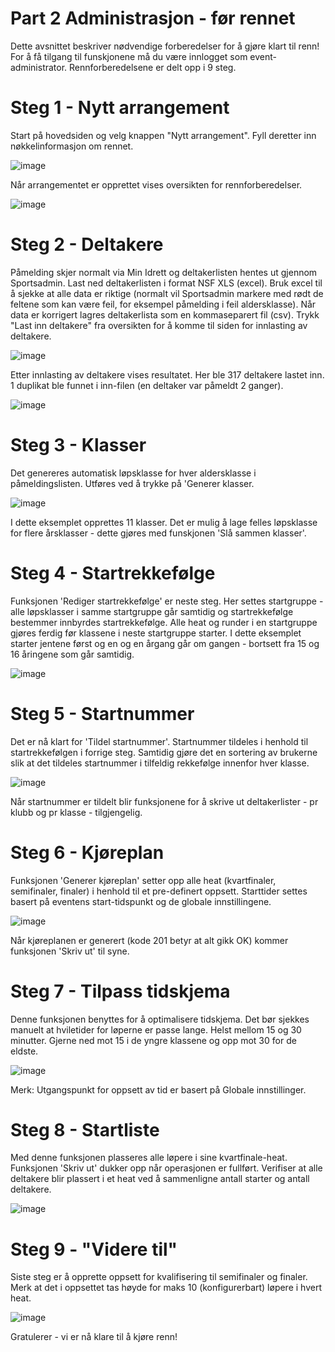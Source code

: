 # Part 2 Administrasjon - før rennet

Dette avsnittet beskriver nødvendige forberedelser for å gjøre klart til renn! For å få tilgang til funskjonene må du være innlogget som event-administrator. Rennforberedelsene er delt opp i 9 steg.

# Steg 1 - Nytt arrangement
Start på hovedsiden og velg knappen "Nytt arrangement". Fyll deretter inn nøkkelinformasjon om rennet.

![image](https://user-images.githubusercontent.com/56455987/150696887-4ca6576f-2e46-4eb8-bbe0-5bf06bd93f41.png)

Når arrangementet er opprettet vises oversikten for rennforberedelser.

![image](https://user-images.githubusercontent.com/56455987/150698041-37286316-4f73-41fb-9522-6fbe435518e3.png)

# Steg 2 - Deltakere
Påmelding skjer normalt via Min Idrett og deltakerlisten hentes ut gjennom Sportsadmin. Last ned deltakerlisten i format NSF XLS (excel). Bruk excel til å sjekke at alle data er riktige (normalt vil Sportsadmin markere med rødt de feltene som kan være feil, for eksempel påmelding i feil aldersklasse). Når data er korrigert lagres deltakerlista som en kommaseparert fil (csv).
Trykk "Last inn deltakere" fra oversikten for å komme til siden for innlasting av deltakere.

![image](https://user-images.githubusercontent.com/56455987/150698166-6668caa2-1f46-458c-b0a4-2e887a89b058.png)

Etter innlasting av deltakere vises resultatet. Her ble 317 deltakere lastet inn. 1 duplikat ble funnet i inn-filen (en deltaker var påmeldt 2 ganger).

![image](https://user-images.githubusercontent.com/56455987/150698249-47fb9703-9c78-4dfe-8e85-c1f3305e1536.png)

# Steg 3 - Klasser
Det genereres automatisk løpsklasse for hver aldersklasse i påmeldingslisten. Utføres ved å trykke på 'Generer klasser.

![image](https://user-images.githubusercontent.com/56455987/150698405-22909b96-db5d-4d3a-bde8-0b31ad6bfcbb.png)

I dette eksemplet opprettes 11 klasser. Det er mulig å lage felles løpsklasse for flere årsklasser - dette gjøres med funskjonen 'Slå sammen klasser'.

# Steg 4 - Startrekkefølge
Funksjonen 'Rediger startrekkefølge' er neste steg. Her settes startgruppe - alle løpsklasser i samme startgruppe går samtidig og startrekkefølge bestemmer innbyrdes startrekkefølge. Alle heat og runder i en startgruppe gjøres ferdig før klassene i neste startgruppe starter. I dette eksemplet starter jentene først og en og en årgang går om gangen - bortsett fra 15 og 16 åringene som går samtidig.

![image](https://user-images.githubusercontent.com/56455987/150698646-ef2a7887-6a24-42ea-a0e2-00e2de8e79bf.png)

# Steg 5 - Startnummer
Det er nå klart for 'Tildel startnummer'. Startnummer tildeles i henhold til startrekkefølgen i forrige steg. Samtidig gjøre det en sortering av brukerne slik at det tildeles startnummer i tilfeldig rekkefølge innenfor hver klasse.

![image](https://user-images.githubusercontent.com/56455987/150698701-cb9f64ab-4f01-4ed4-a5cc-eb987cdbe20c.png)

Når startnummer er tildelt blir funksjonene for å skrive ut deltakerlister - pr klubb og pr klasse - tilgjengelig.

# Steg 6 - Kjøreplan
Funksjonen 'Generer kjøreplan' setter opp alle heat (kvartfinaler, semifinaler, finaler) i henhold til et pre-definert oppsett. Starttider settes basert på eventens start-tidspunkt og de globale innstillingene.

![image](https://user-images.githubusercontent.com/56455987/150700200-9273bab8-f42b-4cf1-b696-4296735a4389.png)

Når kjøreplanen er generert (kode 201 betyr at alt gikk OK) kommer funksjonen 'Skriv ut' til syne.

# Steg 7 - Tilpass tidskjema
Denne funksjonen benyttes for å optimalisere tidskjema. Det bør sjekkes manuelt at hviletider for løperne er passe lange. Helst mellom 15 og 30 minutter. Gjerne ned mot 15 i de yngre klassene og opp mot 30 for de eldste.

![image](https://user-images.githubusercontent.com/56455987/150700382-0cf7e87b-af28-451e-b46f-3516fb23768f.png)

Merk: Utgangspunkt for oppsett av tid er basert på Globale innstillinger.

# Steg 8 - Startliste
Med denne funksjonen plasseres alle løpere i sine kvartfinale-heat. Funksjonen 'Skriv ut' dukker opp når operasjonen er fullført. Verifiser at alle deltakere blir plassert i et heat ved å sammenligne antall starter og antall deltakere.

![image](https://user-images.githubusercontent.com/56455987/150700451-1290db33-b2e3-4ad4-a786-f47293c94f3b.png)

# Steg 9 - "Videre til"
Siste steg er å opprette oppsett for kvalifisering til semifinaler og finaler. Merk at det i oppsettet tas høyde for maks 10 (konfigurerbart) løpere i hvert heat.

![image](https://user-images.githubusercontent.com/56455987/150700553-74e476c9-1aeb-4598-a6b0-7d4ab7ce2e46.png)

Gratulerer - vi er nå klare til å kjøre renn!

